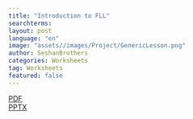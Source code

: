 ```yaml
---
title: "Introduction to FLL"
searchterms:
layout: post
language: "en"
image: "assets//images/Project/GenericLesson.png"
author: SeshanBrothers
categories: Worksheets
tag: Worksheets
featured: false
---
```


<a href="/translations/en-us/Worksheets/IntrotoFLLMASTERPIECE.pdf">PDF</a>
<br>
<a href="/translations/en-us/Worksheets/IntrotoFLLMASTERPIECE.pptx">PPTX</a> <br>

